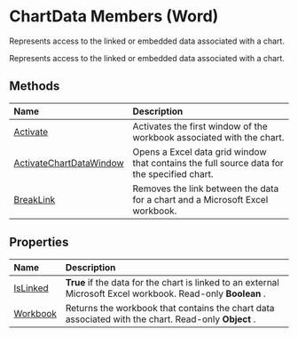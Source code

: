 
# ChartData Members (Word)
Represents access to the linked or embedded data associated with a chart.

Represents access to the linked or embedded data associated with a chart.


## Methods



|**Name**|**Description**|
|:-----|:-----|
|[Activate](08f4a657-41c2-52ea-b31c-976549ace8c1.md)|Activates the first window of the workbook associated with the chart.|
|[ActivateChartDataWindow](dd84d89c-4c6f-27be-5e70-7ff209981cd1.md)|Opens a Excel data grid window that contains the full source data for the specified chart.|
|[BreakLink](19b483c2-8fca-38f5-c769-f7052c3bfee1.md)|Removes the link between the data for a chart and a Microsoft Excel workbook.|

## Properties



|**Name**|**Description**|
|:-----|:-----|
|[IsLinked](d22ba8ec-2e6e-aa46-6e4f-a370a01d0835.md)| **True** if the data for the chart is linked to an external Microsoft Excel workbook. Read-only **Boolean** .|
|[Workbook](2295d653-7a36-b258-dfb8-f48844331705.md)|Returns the workbook that contains the chart data associated with the chart. Read-only  **Object** .|
